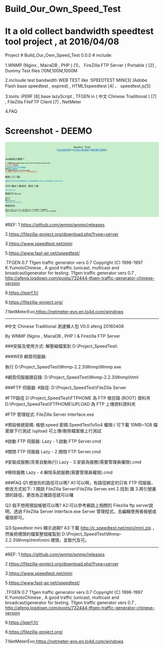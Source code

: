 # Build_Our_Own_Speed_Test

# It a old collect bandwidth speedtest tool project , at 2016/04/08  #

Project  # Build_Our_Own_Speed_Test 0.0.0 # include:

1.WNMP (Nginx , MairaDB , PHP ) [1]、 FireZilla FTP Server ( Portable ) [2] , Dummy Test files (10M,100M,1000M  

2.incloude test bandwidth WEB TEST like :SPEEDTEST MINI[3] (Adobe Flash base speedtest , expired) , HTML5speedtest [4] 、 speedtest.js[5] 

3.tools: iPERF [6] base lazyScript , TFGEN in ( 中文 Chinese Traditional ) [7] , FileZilla FileFTP Client [7]  , NetMeter

4.FAQ

# Screenshot - DEEMO #
![Screenshot - DEEMO](https://github.com/cfwang0206/Build_Our_Own_Speed_Test/blob/master/Screenshot.png)

#REF: 
1.https://github.com/wnmp/wnmp/releases

2.https://filezilla-project.org/download.php?type=server

3.https://www.speedtest.net/mini

5.https://www.fast-air.net/speedtest/

.TFGEN 0.7 Tfgen traffic generator vers 0.7 Copyright (C) 1996-1997 K.YumotoChinese , A good traffic (unicast, multicast and broadcast)generator for testing.
Tfgen traffic generator vers 0.7 , http://afeng.logdown.com/posts/732444-tfgen-traffic-generator-chinese-version

6.https://iperf.fr/

6.https://filezilla-project.org/

7.NetMeterEvo,https://netmeter-evo.en.lo4d.com/windows


---------------------
#中文 Chinese Traditional 
測速懶人包 V0.0 afeng 20160408


By WNMP (Nginx , MairaDB , PHP ) & Firezilla FTP Server

###安裝及使用方式:
解壓縮檔案到 D:\Project_SpeedTest\

###WEB 網頁伺服器: 

執行
D:\Project_SpeedTest\Wnmp-2.2.3\Wnmp\Wnmp.exe

#網頁伺服器跟目錄:
D:\Project_SpeedTest\Wnmp-2.2.3\Wnmp\html

###FTP 伺服器:
#路徑:
D:\Project_SpeedTest\FileZilla Server

#FTP路徑
D:\Project_SpeedTest\FTPHOME 為 FTP 根目錄 (ROOT) 資料夾
D:\Project_SpeedTest\FTPHOME\UPLOAD 為 FTP 上傳資料資料夾

#FTP 管理程式:
FileZilla Server Interface.exe

#預設帳號密碼:
帳號:speed
密碼:SpeedTest1o5o4
權限:/ 可下載 10MB~1GB 檔案做下行測試
     /upload 可上傳/刪除檔案做上行測試

#啟動 FTP 伺服器:
Lazy - 1.啟動 FTP Server.cmd

#關閉 FTP 伺服器
Lazy - 2.關閉 FTP Server.cmd

#安裝成服務(背景自動執行)
Lazy - 3.安裝為服務(需要管理員權限).cmd

#移除服務
Lazy - 4.解除系統服務(需要管理員權限).cmd

###FAQ
Q1:想放別的路徑可以嗎?
A1:可以啊，有路徑綁定的只有 FTP 伺服器，修改方式如下:
1.開啟 FileZilla Server\FileZilla Server.xml
2.找到 <Permission Dir="D:\Project_SpeedTest\FTPHOME"> 跟 <Permission Dir="D:\Project_SpeedTest\FTPHOME\UPLOAD">
3.將引號裏頭的路徑，更改為正確路徑就可以囉

Q2:我不想用預設帳號可以嗎?
A2:可以參考網路上相關的 Filezilla ftp server說明，透過 FileZilla Server Interface.exe Server 管理程式，去編輯使用者帳號或權限即可。

Q3:Speedtest mini 顯示過期?
A3:下載 http://c.speedtest.net/mini/mini.zip ，
然後把裡頭的檔案整個複製到 D:\Project_SpeedTest\Wnmp-2.2.3\Wnmp\html\mini 裡頭，並取代及可。

---
#REF: 
1.https://github.com/wnmp/wnmp/releases

2.https://filezilla-project.org/download.php?type=server

3.https://www.speedtest.net/mini

5.https://www.fast-air.net/speedtest/

.TFGEN 0.7 Tfgen traffic generator vers 0.7 Copyright (C) 1996-1997 K.YumotoChinese , A good traffic (unicast, multicast and broadcast)generator for testing.
Tfgen traffic generator vers 0.7 , http://afeng.logdown.com/posts/732444-tfgen-traffic-generator-chinese-version

6.https://iperf.fr/

6.https://filezilla-project.org/

7.NetMeterEvo,https://netmeter-evo.en.lo4d.com/windows
